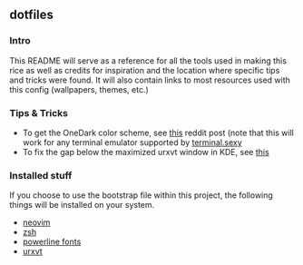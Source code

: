 dotfiles
--------

### Intro

This README will serve as a reference for all the tools
used in making this rice as well as credits for inspiration
and the location where specific tips and tricks were found.
It will also contain links to most resources used with this
config (wallpapers, themes, etc.)

### Tips & Tricks

- To get the OneDark color scheme, see [this](https://www.reddit.com/r/kde/comments/53mski/atoms_one_dark_coloscheme_for_konsole/d8ezblu?utm_source=share&utm_medium=web2x) reddit post (note that this will work for any terminal emulator supported by [terminal.sexy](https://terminal.sexy)
- To fix the gap below the maximized urxvt window in KDE, see [this](https://www.reddit.com/r/kde/comments/6c6u6e/maximized_window_isnt_completely_maximized/dhub8q3?utm_source=share&utm_medium=web2x)

### Installed stuff

If you choose to use the bootstrap file within this project,
the following things will be installed on your system.

- [neovim](https://neovim.io/)
- [zsh](http://www.zsh.org/)
- [powerline fonts](https://github.com/powerline/fonts/)
- [urxvt](https://wiki.archlinux.org/index.php/Rxvt-unicode)
